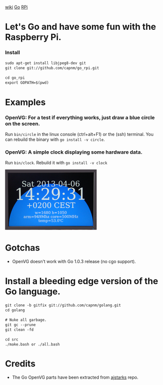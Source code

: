 [wiki](https://github.com/capnm/go_rpi/wiki/)
[Go](http://golang.org/)
[RPi](http://www.raspberrypi.org/)
# Let's Go and have some fun with the Raspberry Pi.

### Install
```
sudo apt-get install libjpeg8-dev git
git clone git://github.com/capnm/go_rpi.git

cd go_rpi
export GOPATH=$(pwd)
```

# Examples
### OpenVG: For a test if everything works, just draw a blue circle on the screen.
Run `bin/circle` in the linux console (ctrl+alt+F1) or the (ssh) terminal.
You can rebuild the binary with `go install -v circle`.

### OpenVG: A simple clock displaying some hardware data.
Run `bin/clock`.
Rebuild it with `go install -v clock`

![clock](img/clock.png)


# Gotchas
* OpenVG doesn't work with Go 1.0.3 release (no cgo support).

# Install a bleeding edge version of the Go language.
```
git clone -b gitfix git://github.com/capnm/golang.git
cd golang

# Nuke all garbage.
git gc --prune
git clean -fd

cd src
./make.bash or ./all.bash
```

# Credits 
* The Go OpenVG parts have been extracted from [ajstarks](https://github.com/ajstarks/openvg) repo.
